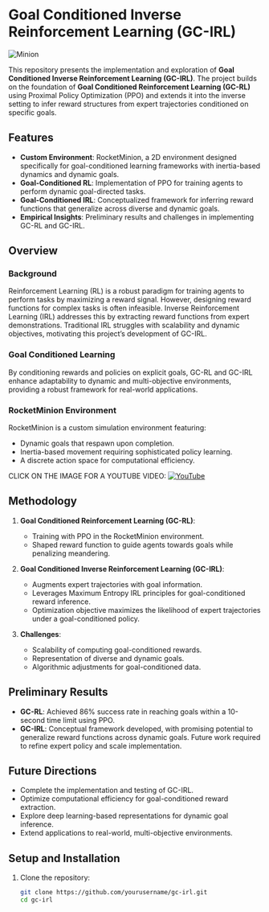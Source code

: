 # Goal Conditioned Inverse Reinforcement Learning (GC-IRL)
![Minion](img.png)


This repository presents the implementation and exploration of **Goal Conditioned Inverse Reinforcement Learning (GC-IRL)**. The project builds on the foundation of **Goal Conditioned Reinforcement Learning (GC-RL)** using Proximal Policy Optimization (PPO) and extends it into the inverse setting to infer reward structures from expert trajectories conditioned on specific goals.

## Features

- **Custom Environment**: RocketMinion, a 2D environment designed specifically for goal-conditioned learning frameworks with inertia-based dynamics and dynamic goals.
- **Goal-Conditioned RL**: Implementation of PPO for training agents to perform dynamic goal-directed tasks.
- **Goal-Conditioned IRL**: Conceptualized framework for inferring reward functions that generalize across diverse and dynamic goals.
- **Empirical Insights**: Preliminary results and challenges in implementing GC-RL and GC-IRL.

## Overview

### Background
Reinforcement Learning (RL) is a robust paradigm for training agents to perform tasks by maximizing a reward signal. However, designing reward functions for complex tasks is often infeasible. Inverse Reinforcement Learning (IRL) addresses this by extracting reward functions from expert demonstrations. Traditional IRL struggles with scalability and dynamic objectives, motivating this project’s development of GC-IRL.

### Goal Conditioned Learning
By conditioning rewards and policies on explicit goals, GC-RL and GC-IRL enhance adaptability to dynamic and multi-objective environments, providing a robust framework for real-world applications.

### RocketMinion Environment
RocketMinion is a custom simulation environment featuring:
- Dynamic goals that respawn upon completion.
- Inertia-based movement requiring sophisticated policy learning.
- A discrete action space for computational efficiency.

CLICK ON THE IMAGE FOR A YOUTUBE VIDEO:
[![YouTube](http://i.ytimg.com/vi/F9vgCncis1g/hqdefault.jpg)](https://www.youtube.com/watch?v=F9vgCncis1g)

## Methodology

1. **Goal Conditioned Reinforcement Learning (GC-RL)**:
   - Training with PPO in the RocketMinion environment.
   - Shaped reward function to guide agents towards goals while penalizing meandering.

2. **Goal Conditioned Inverse Reinforcement Learning (GC-IRL)**:
   - Augments expert trajectories with goal information.
   - Leverages Maximum Entropy IRL principles for goal-conditioned reward inference.
   - Optimization objective maximizes the likelihood of expert trajectories under a goal-conditioned policy.

3. **Challenges**:
   - Scalability of computing goal-conditioned rewards.
   - Representation of diverse and dynamic goals.
   - Algorithmic adjustments for goal-conditioned data.

## Preliminary Results

- **GC-RL**: Achieved 86% success rate in reaching goals within a 10-second time limit using PPO.
- **GC-IRL**: Conceptual framework developed, with promising potential to generalize reward functions across dynamic goals. Future work required to refine expert policy and scale implementation.

## Future Directions

- Complete the implementation and testing of GC-IRL.
- Optimize computational efficiency for goal-conditioned reward extraction.
- Explore deep learning-based representations for dynamic goal inference.
- Extend applications to real-world, multi-objective environments.

## Setup and Installation

1. Clone the repository:
   ```bash
   git clone https://github.com/yourusername/gc-irl.git
   cd gc-irl
